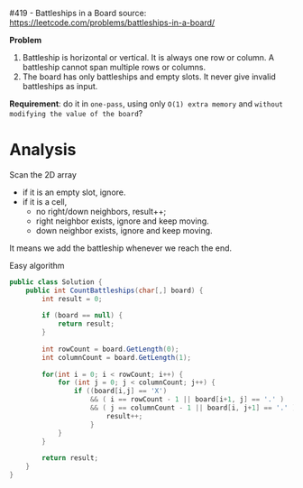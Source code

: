 #419 - Battleships in a Board
source: https://leetcode.com/problems/battleships-in-a-board/

**Problem**

1. Battleship is horizontal or vertical. It is always one row or column. A battleship cannot span multiple rows or columns.
2. The board has only battleships and empty slots. It never give invalid battleships as input.

**Requirement**: do it in `one-pass`, using only `O(1) extra memory` and `without modifying the value of the board`?

# Analysis
Scan the 2D array

* if it is an empty slot, ignore.
* if it is a cell,
	* no right/down neighbors, result++;
	* right neighbor exists, ignore and keep moving.
	* down neighbor exists, ignore and keep moving.

It means we add the battleship whenever we reach the end.

Easy algorithm

```C#
public class Solution {
    public int CountBattleships(char[,] board) {
        int result = 0;
        
        if (board == null) {
            return result;
        }
        
        int rowCount = board.GetLength(0);
        int columnCount = board.GetLength(1);
        
        for(int i = 0; i < rowCount; i++) {
            for (int j = 0; j < columnCount; j++) {
                if ((board[i,j] == 'X')
                    && ( i == rowCount - 1 || board[i+1, j] == '.' )
                    && ( j == columnCount - 1 || board[i, j+1] == '.' )) {
                        result++;
                    }
            }
        }
        
        return result;
    }
}
```
